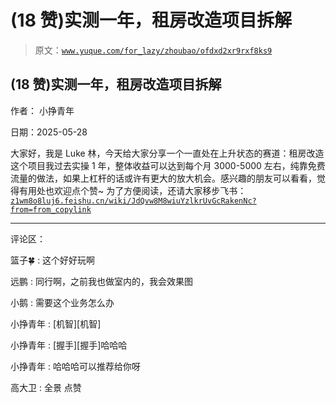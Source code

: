 # (18 赞)实测一年，租房改造项目拆解

> 原文：[`www.yuque.com/for_lazy/zhoubao/ofdxd2xr9rxf8ks9`](https://www.yuque.com/for_lazy/zhoubao/ofdxd2xr9rxf8ks9)

## (18 赞)实测一年，租房改造项目拆解

作者： 小挣青年

日期：2025-05-28

大家好，我是 Luke 林，今天给大家分享一个一直处在上升状态的赛道：租房改造
这个项目我过去实操 1 年，整体收益可以达到每个月 3000-5000 左右，纯靠免费流量的做法，如果上杠杆的话或许有更大的放大机会。感兴趣的朋友可以看看，觉得有用处也欢迎点个赞~
为了方便阅读，还请大家移步飞书： [`z1wm8o8luj6.feishu.cn/wiki/JdQvw8M8wiuYzlkrUvGcRakenNc?from=from_copylink`](https://z1wm8o8luj6.feishu.cn/wiki/JdQvw8M8wiuYzlkrUvGcRakenNc?from=from_copylink)

* * *

评论区：

篮子🍀 : 这个好好玩啊

远鹏 : 同行啊，之前我也做室内的，我会效果图

小鹅 : 需要这个业务怎么办

小挣青年 : [机智][机智]

小挣青年 : [握手][握手]哈哈哈

小挣青年 : 哈哈哈可以推荐给你呀

高大卫 : 全景 点赞